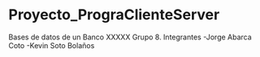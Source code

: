 # Proyecto_PrograClienteServer
Bases de datos de un Banco XXXXX
Grupo 8.
Integrantes
-Jorge Abarca Coto
-Kevin Soto Bolaños
